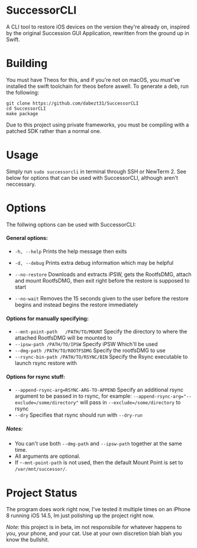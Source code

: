 # SuccessorCLI
A CLI tool to restore iOS devices on the version they're already on, inspired by the original Succession GUI Application, rewritten from the ground up in Swift.
# Building
You must have Theos for this, and if you're not on macOS, you must've installed the swift toolchain for theos before aswell.
To generate a deb, run the following:
```
git clone https://github.com/dabezt31/SuccessorCLI
cd SuccessorCLI
make package
```
Due to this project using private frameworks, you must be compiling with a patched SDK rather than a normal one.
# Usage
Simply run `sudo successorcli` in terminal through SSH or NewTerm 2. See below for options that can be used with SuccessorCLI, although aren't neccessary.

# Options  
The follwing options can be used with SuccessorCLI:
#### General options:
- `-h, --help` Prints the help message then exits
- `-d, --debug` Prints extra debug information which may be helpful

- `--no-restore` Downloads and extracts iPSW, gets the RootfsDMG, attach and mount RootfsDMG, then exit right before the restore is supposed to start
- `--no-wait` Removes the 15 seconds given to the user before the restore begins and instead begins the restore immediately

#### Options for manually specifying:
- `--mnt-point-path   /PATH/TO/MOUNT` Specify the directory to where the attached RootfsDMG will be mounted to
- `--ipsw-path /PATH/TO/IPSW` Specify iPSW Which'll be used
- `--dmg-path /PATH/TO/ROOTFSDMG` Specify the rootfsDMG to use
- `--rsync-bin-path /PATH/TO/RSYNC/BIN` Specify the Rsync executable to launch rsync restore with

#### Options for rsync stuff:
- `--append-rsync-arg=RSYNC-ARG-TO-APPEND` Specify an additional rsync argument to be passed in to rsync, for example: `--append-rsync-arg="--exclude=/some/directory"` will pass in `--exclude=/some/directory` to rsync 
- `--dry` Specifies that rsync should run with `--dry-run`

##### Notes: 
- You can't use both `--dmg-path` and `--ipsw-path` together at the same time.
- All arguments are optional.
- If -`-mnt-point-path` is not used, then the default Mount Point is set to `/var/mnt/successor/`.


# Project Status
The program does work right now, I've tested it multiple times on an iPhone 8 running iOS 14.5, Im just polishing up the project right now.

*Note*: this project is in beta, im not responsibile for whatever happens to you, your phone, and your cat. Use at your own discretion blah blah you know the bullshit.
